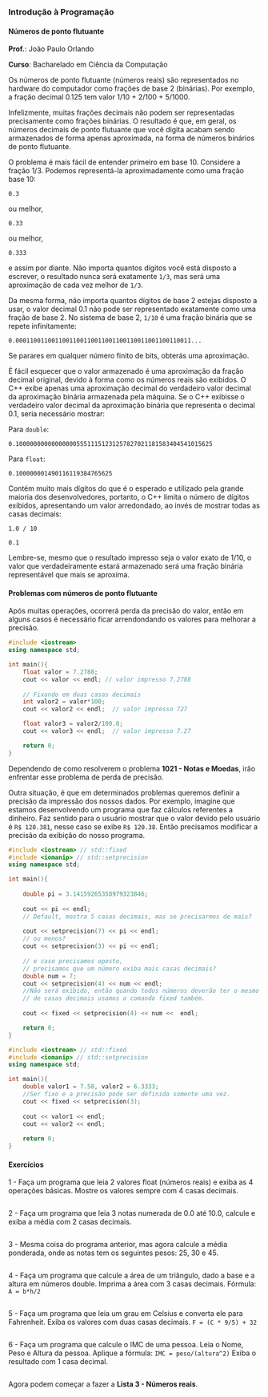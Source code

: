 ### Introdução à Programação

#### Números de ponto flutuante

**Prof.**: João Paulo Orlando

**Curso**: Bacharelado em Ciência da Computação

Os números de ponto flutuante (números reais) são representados no hardware do computador como frações de base 2 (binárias). Por exemplo, a fração decimal 0.125 tem valor 1/10 + 2/100 + 5/1000.

Infelizmente, muitas frações decimais não podem ser representadas precisamente como frações binárias. O resultado é que, em geral, os números decimais de ponto flutuante que você digita acabam sendo armazenados de forma apenas aproximada, na forma de números binários de ponto flutuante.

O problema é mais fácil de entender primeiro em base 10. Considere a fração 1/3. Podemos representá-la aproximadamente como uma fração base 10:

`0.3`

ou melhor,

`0.33`

ou melhor,

`0.333`

e assim por diante. Não importa quantos dígitos você está disposto a escrever, o resultado nunca será exatamente `1/3`, mas será uma aproximação de cada vez melhor de `1/3`.

Da mesma forma, não importa quantos dígitos de base 2 estejas disposto a usar, o valor decimal 0.1 não pode ser representado exatamente como uma fração de base 2. No sistema de base 2, `1/10` é uma fração binária que se repete infinitamente:

`0.0001100110011001100110011001100110011001100110011...`

Se parares em qualquer número finito de bits, obterás uma aproximação. 

É fácil esquecer que o valor armazenado é uma aproximação da fração decimal original, devido à forma como os números reais são exibidos. O C++ exibe apenas uma aproximação decimal do verdadeiro valor decimal da aproximação binária armazenada pela máquina. Se o C++ exibisse o verdadeiro valor decimal da aproximação binária que representa o decimal 0.1, seria necessário mostrar:

Para `double`:

`0.1000000000000000055511151231257827021181583404541015625`

Para `float`:

`0.100000001490116119384765625`


Contém muito mais dígitos do que é o esperado e utilizado pela grande maioria dos desenvolvedores, portanto, o C++ limita o número de dígitos exibidos, apresentando um valor arredondado, ao invés de mostrar todas as casas decimais:

```
1.0 / 10

0.1
```

Lembre-se, mesmo que o resultado impresso seja o valor exato de 1/10, o valor que verdadeiramente estará armazenado será uma fração binária representável que mais se aproxima.

#### Problemas com números de ponto flutuante

Após muitas operações, ocorrerá perda da precisão do valor, então em alguns casos é necessário ficar arrendondando os valores para melhorar a precisão.

```C++
#include <iostream>
using namespace std;

int main(){
    float valor = 7.2788;
    cout << valor << endl; // valor impresso 7.2788
    
    // Fixando em duas casas decimais
    int valor2 = valor*100;
    cout << valor2 << endl;  // valor impresso 727

    float valor3 = valor2/100.0;
    cout << valor3 << endl;  // valor impresso 7.27

    return 0;
}
```
Dependendo de como resolverem o problema **1021 - Notas e Moedas**, irão enfrentar esse problema de perda de precisão.


Outra situação, é que em determinados problemas queremos definir a precisão da impressão dos nossos dados. Por exemplo, imagine que estamos desenvolvendo um programa que faz cálculos referentes a dinheiro. Faz sentido para o usuário mostrar que o valor devido pelo usuário é `R$ 120.381`, nesse caso se exibe `R$ 120.38`. Então precisamos modificar a precisão da exibição do nosso programa.

```C++
#include <iostream> // std::fixed
#include <iomanip> // std::setprecision
using namespace std;

int main(){
    
    double pi = 3.14159265358979323846;
    
    cout << pi << endl; 
    // Default, mostra 5 casas decimais, mas se precisarmos de mais?
    
    cout << setprecision(7) << pi << endl;
    // ou menos?
    cout << setprecision(3) << pi << endl;
    
    // e caso precisamos oposto, 
    // precisamos que um número exiba mais casas decimais?
    double num = 7;
    cout << setprecision(4) << num << endl;
    //Não será exibido, então quando todos números deverão ter o mesmo número
    // de casas decimais usamos o comando fixed também.
    
    cout << fixed << setprecision(4) << num <<  endl;

    return 0;
}
```

```C++
#include <iostream> // std::fixed
#include <iomanip> // std::setprecision
using namespace std;

int main(){
    double valor1 = 7.58, valor2 = 6.3333;
    //Ser fixo e a precisão pode ser definida somente uma vez.
    cout << fixed << setprecision(3);
    
    cout << valor1 << endl;
    cout << valor2 << endl;
    
    return 0;
}
```
 
#### Exercícios

1 - Faça um programa que leia 2 valores float (números reais) e exiba as 4 operações básicas. Mostre os valores sempre com 4 casas decimais.
```C++

```

2 - Faça um programa que leia 3 notas numerada de 0.0 até 10.0, calcule e exiba a média com 2 casas decimais.

```C++

```

3 - Mesma coisa do programa anterior, mas agora calcule a média ponderada, onde as notas tem os seguintes pesos: 25, 30 e 45.

```C++

```

4 - Faça um programa que calcule a área de um triângulo, dado a base e a altura em números double. Imprima a área com 3 casas decimais.
Fórmula: `A = b*h/2`

```C++

```

5 - Faça um programa que leia um grau em Celsius e converta ele para Fahrenheit. Exiba os valores com duas casas decimais.
`F = (C * 9/5) + 32`

```C++

```

6 - Faça um programa que calcule o IMC de uma pessoa. Leia o Nome, Peso e Altura da pessoa. Aplique a fórmula: `IMC = peso/(altura^2)`
Exiba o resultado com 1 casa decimal.

```C++

```


Agora podem começar a fazer a **Lista 3 - Números reais**.